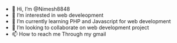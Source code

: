 - 👋 Hi, I’m @Nimesh8848
- 👀 I’m interested in web develeopment
- 🌱 I’m currently learning PHP and Javascript for web development
- 💞️ I’m looking to collaborate on web development project
- 📫 How to reach me Through my gmail

<!---
Nimesh8848/Nimesh8848 is a ✨ special ✨ repository because its `README.md` (this file) appears on your GitHub profile.
You can click the Preview link to take a look at your changes.
--->
